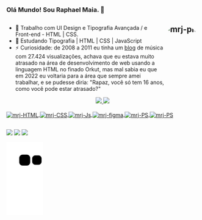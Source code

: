 ### Olá Mundo! Sou Raphael Maia. 👋 
## <img align="right" alt="mrj-pic" height="150" style="border-radius:50px;" src="https://lh3.googleusercontent.com/a-/ACNPEu9QeUTzt3ewohr6fuI3ZykpWDEnSC18qC-gSkRfAg=s360-p-rw-no?width=676&height=676">

- 🔭 Trabalho com UI Design e Tipografia Avançada / e Front-end - HTML | CSS.
- 🌱 Estudando Tipografia | HTML | CSS | JavaScript
- ⚡ Curiosidade: de 2008 a 2011 eu tinha um <a href="https://essemeusom.blogspot.com/" target="_blank">blog</a> de música com 27.424 visualizações, achava que eu estava muito atrasado na área de desenvolvimento de web usando a linguagem HTML no finado Orkut, mas mal sabia eu que em 2022 eu voltaria para a área que sempre amei trabalhar, e se pudesse diria: "Rapaz, você só tem 16 anos, como você pode estar atrasado?"

<div align="center">
  <a href="https://github.com/mrjraphael">
  <img height="160em" src="https://github-readme-stats.vercel.app/api?username=mrjraphael&show_icons=true&theme=dark&include_all_commits=true&count_private=true"/>
  <img height="160em" src="https://github-readme-stats.vercel.app/api/top-langs/?username=mrjraphael&layout=compact&langs_count=7&theme=dark"/>
</div>

<div style="display: inline_block"><br>
  <img align="center" alt="mrj-HTML" height="30" width="40" src="https://cdn.jsdelivr.net/gh/devicons/devicon/icons/html5/html5-original.svg">
  <img align="center" alt="mrj-CSS" height="30" width="40" src="https://cdn.jsdelivr.net/gh/devicons/devicon/icons/css3/css3-original.svg">
  <img align="center" alt="mrj-Js" height="30" width="40" src="https://cdn.jsdelivr.net/gh/devicons/devicon/icons/javascript/javascript-original.svg">
  <img align="center" alt="mrj-figma" height="30" width="40" src="https://cdn.jsdelivr.net/gh/devicons/devicon/icons/figma/figma-original.svg">
  <img align="center" alt="mrj-PS" height="30" width="40" src="https://www.adobe.com/content/dam/cc/icons/photoshop-mobile.svg">
  <img align="center" alt="mrj-PS" height="30" width="40" src="https://www.adobe.com/content/dam/cc/icons/lightroom-cc.svg">
</div>

##

<div> 
  <!--- Links para serem adicionados posteriormente
  <a href="/" target="_blank"><img src="https://img.shields.io/badge/YouTube-FF0000?style=for-the-badge&logo=youtube&logoColor=white" target="_blank"></a>
  <a href="/" target="_blank"><img src="https://img.shields.io/badge/Twitch-9146FF?style=for-the-badge&logo=twitch&logoColor=white" target="_blank"></a>
  <a href="/" target="_blank"><img src="https://img.shields.io/badge/Discord-7289DA?style=for-the-badge&logo=discord&logoColor=white" target="_blank"></a>
  <a href="http://wa.me/5512982882592" target="_blank"><img src="https://img.shields.io/badge/WhatsApp-25D366?style=for-the-badge&logo=whatsapp&logoColor=white" target="_blank"></a>
  --->
   
   
  <a href="https://instagram.com/mrjraphael" target="_blank"><img src="https://img.shields.io/badge/-Instagram-%23E4405F?style=for-the-badge&logo=instagram&logoColor=white" target="_blank"></a>
 	<a href = "mailto:rphmaia.am@gmail.com"><img src="https://img.shields.io/badge/Gmail-D14836?style=for-the-badge&logo=gmail&logoColor=white" target="_blank"></a>
  <a href="https://www.linkedin.com/in/raphael-maia-9414b3248/" target="_blank"><img src="https://img.shields.io/badge/-LinkedIn-%230077B5?style=for-the-badge&logo=linkedin&logoColor=white" target="_blank"></a> 
 
  ![Snake animation](https://github.com/rafaballerini/rafaballerini/blob/output/github-contribution-grid-snake.svg)
 
</div>
